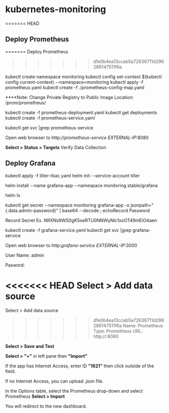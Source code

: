 # kubernetes-monitoring

<<<<<<< HEAD
## Deploy Prometheus
=======
Deploy Prometheus
>>>>>>> dfe0b4ea13ccab5a72636711d296288147511f6a

kubectl create namespace monitoring
kubectl config set-context $(kubectl config current-context) --namespace=monitoring 
kubectl apply -f prometheus.yaml 
kubectl create -f ./prometheus-config-map.yaml

****Note: Change Private Registry to Public Image Location: /prom/prometheus/

kubectl create  -f prometheus-deployment.yaml
kubectl get deployments
kubectl create -f prometheus-service.yaml

kubectl get svc |grep prometheus-service

Open web browser to http://*prometheus-service EXTERNAL-IP*:8080

**Select > Status > Targets**
Verify Data Collection

## Deploy Grafana

kubectl apply -f tiller-rbac.yaml 
helm init --service-account tiller

helm install --name grafana-app --namespace monitoring stable/grafana

helm ls

kubectl get secret --namespace monitoring grafana-app -o jsonpath="{.data.admin-password}" | base64 --decode ; echoRecord Password

Record Secret Ex. NRXNs9WS0gK5oeRTU0NNWyNlc1xoOT49mEiO4aen

kubectl create -f grafana-service.yaml
kubectl get svc |grep grafana-service

Open web browser to http:*grafana-service EXTERNAL-IP*:3000

User Name: admin

Pasword: <Output from Above>
   
 
<<<<<<< HEAD
**Select > Add data source**
=======
Select > Add data source
>>>>>>> dfe0b4ea13ccab5a72636711d296288147511f6a
 	Name: Prometheus
 	Type: Prometheus
 	URL: http://<prometheus-service EXTERNAL-IP>:8080

**Select > Save and Test**

**Select > "+"** in left pane then **"Import"**

If the app has Internet Access, enter ID **"1621"** then click outside of the field. 

If no Internet Access, you can upload .json file.

In the Options table, select the Prometheus drop-down and select Prometheus
**Select > Import**

You will redirect to the new dashboard.
